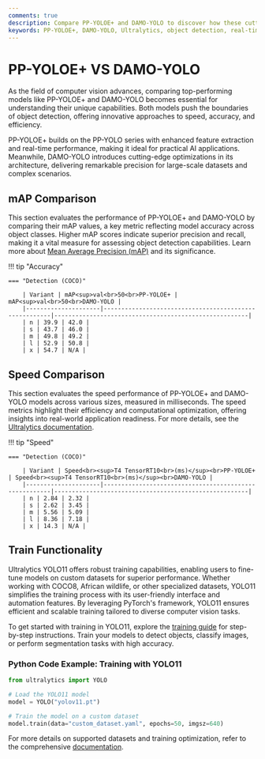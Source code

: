 ```yaml
---
comments: true
description: Compare PP-YOLOE+ and DAMO-YOLO to discover how these cutting-edge object detection models perform in terms of speed, accuracy, and efficiency. Learn how they stack up for real-time AI, edge AI, and computer vision applications.
keywords: PP-YOLOE+, DAMO-YOLO, Ultralytics, object detection, real-time AI, edge AI, computer vision, model comparison
---
```


# PP-YOLOE+ VS DAMO-YOLO

As the field of computer vision advances, comparing top-performing models like PP-YOLOE+ and DAMO-YOLO becomes essential for understanding their unique capabilities. Both models push the boundaries of object detection, offering innovative approaches to speed, accuracy, and efficiency.

PP-YOLOE+ builds on the PP-YOLO series with enhanced feature extraction and real-time performance, making it ideal for practical AI applications. Meanwhile, DAMO-YOLO introduces cutting-edge optimizations in its architecture, delivering remarkable precision for large-scale datasets and complex scenarios.

## mAP Comparison

This section evaluates the performance of PP-YOLOE+ and DAMO-YOLO by comparing their mAP values, a key metric reflecting model accuracy across object classes. Higher mAP scores indicate superior precision and recall, making it a vital measure for assessing object detection capabilities. Learn more about [Mean Average Precision (mAP)](https://www.ultralytics.com/glossary/mean-average-precision-map) and its significance.

!!! tip "Accuracy"

    === "Detection (COCO)"

    	| Variant | mAP<sup>val<br>50<br>PP-YOLOE+ | mAP<sup>val<br>50<br>DAMO-YOLO |
    	|---------------------|-------------------------------------------------------|-------------------------------------------------------|
    	| n | 39.9 | 42.0 |
    	| s | 43.7 | 46.0 |
    	| m | 49.8 | 49.2 |
    	| l | 52.9 | 50.8 |
    	| x | 54.7 | N/A |

## Speed Comparison

This section evaluates the speed performance of PP-YOLOE+ and DAMO-YOLO models across various sizes, measured in milliseconds. The speed metrics highlight their efficiency and computational optimization, offering insights into real-world application readiness. For more details, see the [Ultralytics documentation](https://docs.ultralytics.com/models/yolov10/).

!!! tip "Speed"

    === "Detection (COCO)"

    	| Variant | Speed<br><sup>T4 TensorRT10<br>(ms)</sup><br>PP-YOLOE+ | Speed<br><sup>T4 TensorRT10<br>(ms)</sup><br>DAMO-YOLO |
    	|---------------------|-------------------------------------------------------|-------------------------------------------------------|
    	| n | 2.84 | 2.32 |
    	| s | 2.62 | 3.45 |
    	| m | 5.56 | 5.09 |
    	| l | 8.36 | 7.18 |
    	| x | 14.3 | N/A |

## Train Functionality

Ultralytics YOLO11 offers robust training capabilities, enabling users to fine-tune models on custom datasets for superior performance. Whether working with COCO8, African wildlife, or other specialized datasets, YOLO11 simplifies the training process with its user-friendly interface and automation features. By leveraging PyTorch's framework, YOLO11 ensures efficient and scalable training tailored to diverse computer vision tasks.

To get started with training in YOLO11, explore the [training guide](https://docs.ultralytics.com/modes/train/) for step-by-step instructions. Train your models to detect objects, classify images, or perform segmentation tasks with high accuracy.

### Python Code Example: Training with YOLO11

```python
from ultralytics import YOLO

# Load the YOLO11 model
model = YOLO("yolov11.pt")

# Train the model on a custom dataset
model.train(data="custom_dataset.yaml", epochs=50, imgsz=640)
```

For more details on supported datasets and training optimization, refer to the comprehensive [documentation](https://docs.ultralytics.com/).
